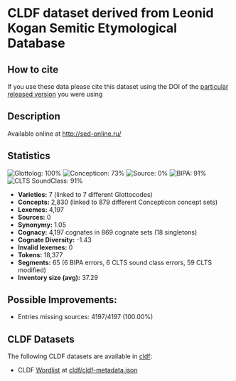 # CLDF dataset derived from Leonid Kogan Semitic Etymological Database

## How to cite

If you use these data please cite
this dataset using the DOI of the [particular released version](../../releases/) you were using

## Description


Available online at http://sed-online.ru/

## Statistics


![Glottolog: 100%](https://img.shields.io/badge/Glottolog-100%25-brightgreen.svg "Glottolog: 100%")
![Concepticon: 73%](https://img.shields.io/badge/Concepticon-73%25-yellow.svg "Concepticon: 73%")
![Source: 0%](https://img.shields.io/badge/Source-0%25-red.svg "Source: 0%")
![BIPA: 91%](https://img.shields.io/badge/BIPA-91%25-green.svg "BIPA: 91%")
![CLTS SoundClass: 91%](https://img.shields.io/badge/CLTS%20SoundClass-91%25-green.svg "CLTS SoundClass: 91%")

- **Varieties:** 7 (linked to 7 different Glottocodes)
- **Concepts:** 2,830 (linked to 879 different Concepticon concept sets)
- **Lexemes:** 4,197
- **Sources:** 0
- **Synonymy:** 1.05
- **Cognacy:** 4,197 cognates in 869 cognate sets (18 singletons)
- **Cognate Diversity:** -1.43
- **Invalid lexemes:** 0
- **Tokens:** 18,377
- **Segments:** 65 (6 BIPA errors, 6 CLTS sound class errors, 59 CLTS modified)
- **Inventory size (avg):** 37.29

## Possible Improvements:



- Entries missing sources: 4197/4197 (100.00%)

## CLDF Datasets

The following CLDF datasets are available in [cldf](cldf):

- CLDF [Wordlist](https://github.com/cldf/cldf/tree/master/modules/Wordlist) at [cldf/cldf-metadata.json](cldf/cldf-metadata.json)